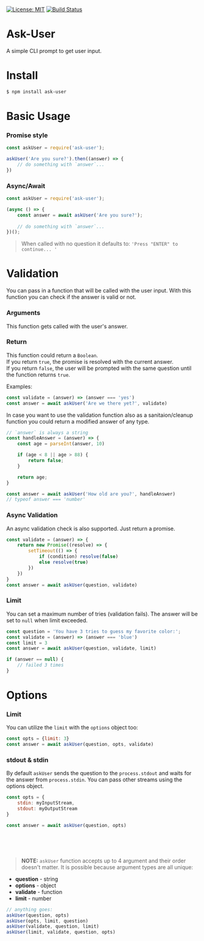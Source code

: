 [![License: MIT](https://img.shields.io/badge/License-MIT-blue.svg)](https://opensource.org/licenses/MIT)
[![Build Status](https://travis-ci.org/taitulism/ask-user.svg?branch=master)](https://travis-ci.org/taitulism/ask-user)

**Ask-User**
============
A simple CLI prompt to get user input.


# Install
```sh
$ npm install ask-user
```

# Basic Usage
### **Promise style**
```js
const askUser = require('ask-user');

askUser('Are you sure?').then((answer) => {
    // do something with `answer`...
})
```

### **Async/Await**
```js
const askUser = require('ask-user');

(async () => {
    const answer = await askUser('Are you sure?');
    
    // do something with `answer`...
})();
```

> When called with no question it defaults to: `'Press "ENTER" to continue... '`

# Validation
You can pass in a function that will be called with the user input. With this function you can check if the answer is valid or not. 

### **Arguments**
This function gets called with the user's answer.

### **Return**
This function could return a `Boolean`.  
If you return `true`, the promise is resolved with the current answer.  
If you return `false`, the user will be prompted with the same question until the function returns `true`.

Examples:
```js
const validate = (answer) => (answer === 'yes')
const answer = await askUser('Are we there yet?', validate)
```

In case you want to use the validation function also as a sanitaion/cleanup function you could return a modified answer of any type.
```js
// `answer` is always a string
const handleAnswer = (answer) => {
    const age = parseInt(answer, 10)

    if (age < 8 || age > 88) {
        return false;
    }

    return age;
}

const answer = await askUser('How old are you?', handleAnswer)
// typeof answer === 'number'
```
### **Async Validation**
An async validation check is also supported. Just return a promise.
```js
const validate = (answer) => {
    return new Promise((resolve) => {
        setTimeout(() => {
            if (condition) resolve(false)
            else resolve(true)
        })
    })
}
const answer = await askUser(question, validate)
```

### **Limit**
You can set a maximum number of tries (validation fails). The answer will be set to `null` when limit exceeded.
```js
const question = 'You have 3 tries to guess my favorite color:';
const validate = (answer) => (answer === 'blue')
const limit = 3
const answer = await askUser(question, validate, limit)

if (answer == null) {
    // failed 3 times
}
```


# Options
### **Limit**
You can utilize the `limit` with the `options` object too:
```js
const opts = {limit: 3}
const answer = await askUser(question, opts, validate)
```
### **stdout & stdin**
By default `askUser` sends the question to the `process.stdout` and waits for the answer from `process.stdin`. You can pass other streams using the options object.
```js
const opts = {
    stdin: myInputStream, 
    stdout: myOutputStream
}

const answer = await askUser(question, opts)
```

&nbsp;

&nbsp;


> **NOTE:** `askUser` function accepts up to 4 argument and their order doesn't matter. It is possible because argument types are all unique:  
* **question** - string  
* **options** - object  
* **validate** - function  
* **limit** - number  

```js
// anything goes:
askUser(question, opts)
askUser(opts, limit, question)
askUser(validate, question, limit)
askUser(limit, validate, question, opts)
``` 

